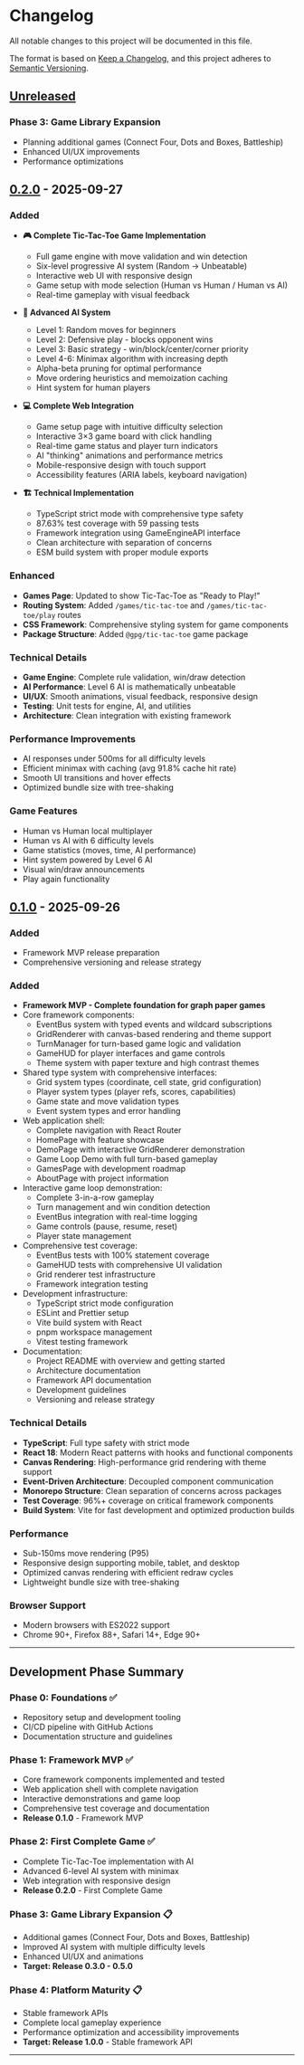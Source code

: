 # Changelog

All notable changes to this project will be documented in this file.

The format is based on [Keep a Changelog](https://keepachangelog.com/en/1.0.0/),
and this project adheres to [Semantic Versioning](https://semver.org/spec/v2.0.0.html).

## [Unreleased]

### Phase 3: Game Library Expansion
- Planning additional games (Connect Four, Dots and Boxes, Battleship)
- Enhanced UI/UX improvements
- Performance optimizations

## [0.2.0] - 2025-09-27

### Added
- **🎮 Complete Tic-Tac-Toe Game Implementation**
  - Full game engine with move validation and win detection
  - Six-level progressive AI system (Random → Unbeatable)
  - Interactive web UI with responsive design
  - Game setup with mode selection (Human vs Human / Human vs AI)
  - Real-time gameplay with visual feedback

- **🤖 Advanced AI System**
  - Level 1: Random moves for beginners
  - Level 2: Defensive play - blocks opponent wins
  - Level 3: Basic strategy - win/block/center/corner priority
  - Level 4-6: Minimax algorithm with increasing depth
  - Alpha-beta pruning for optimal performance
  - Move ordering heuristics and memoization caching
  - Hint system for human players

- **💻 Complete Web Integration**
  - Game setup page with intuitive difficulty selection
  - Interactive 3×3 game board with click handling
  - Real-time game status and player turn indicators
  - AI "thinking" animations and performance metrics
  - Mobile-responsive design with touch support
  - Accessibility features (ARIA labels, keyboard navigation)

- **🏗️ Technical Implementation**
  - TypeScript strict mode with comprehensive type safety
  - 87.63% test coverage with 59 passing tests
  - Framework integration using GameEngineAPI interface
  - Clean architecture with separation of concerns
  - ESM build system with proper module exports

### Enhanced
- **Games Page**: Updated to show Tic-Tac-Toe as "Ready to Play!"
- **Routing System**: Added `/games/tic-tac-toe` and `/games/tic-tac-toe/play` routes
- **CSS Framework**: Comprehensive styling system for game components
- **Package Structure**: Added `@gpg/tic-tac-toe` game package

### Technical Details
- **Game Engine**: Complete rule validation, win/draw detection
- **AI Performance**: Level 6 AI is mathematically unbeatable
- **UI/UX**: Smooth animations, visual feedback, responsive design
- **Testing**: Unit tests for engine, AI, and utilities
- **Architecture**: Clean integration with existing framework

### Performance Improvements
- AI responses under 500ms for all difficulty levels
- Efficient minimax with caching (avg 91.8% cache hit rate)
- Smooth UI transitions and hover effects
- Optimized bundle size with tree-shaking

### Game Features
- Human vs Human local multiplayer
- Human vs AI with 6 difficulty levels
- Game statistics (moves, time, AI performance)
- Hint system powered by Level 6 AI
- Visual win/draw announcements
- Play again functionality

## [0.1.0] - 2025-09-26


### Added
- Framework MVP release preparation
- Comprehensive versioning and release strategy


### Added
- **Framework MVP - Complete foundation for graph paper games**
- Core framework components:
  - EventBus system with typed events and wildcard subscriptions
  - GridRenderer with canvas-based rendering and theme support
  - TurnManager for turn-based game logic and validation
  - GameHUD for player interfaces and game controls
  - Theme system with paper texture and high contrast themes
- Shared type system with comprehensive interfaces:
  - Grid system types (coordinate, cell state, grid configuration)
  - Player system types (player refs, scores, capabilities)
  - Game state and move validation types
  - Event system types and error handling
- Web application shell:
  - Complete navigation with React Router
  - HomePage with feature showcase
  - DemoPage with interactive GridRenderer demonstration
  - Game Loop Demo with full turn-based gameplay
  - GamesPage with development roadmap
  - AboutPage with project information
- Interactive game loop demonstration:
  - Complete 3-in-a-row gameplay
  - Turn management and win condition detection
  - EventBus integration with real-time logging
  - Game controls (pause, resume, reset)
  - Player state management
- Comprehensive test coverage:
  - EventBus tests with 100% statement coverage
  - GameHUD tests with comprehensive UI validation
  - Grid renderer test infrastructure
  - Framework integration testing
- Development infrastructure:
  - TypeScript strict mode configuration
  - ESLint and Prettier setup
  - Vite build system with React
  - pnpm workspace management
  - Vitest testing framework
- Documentation:
  - Project README with overview and getting started
  - Architecture documentation
  - Framework API documentation
  - Development guidelines
  - Versioning and release strategy

### Technical Details
- **TypeScript**: Full type safety with strict mode
- **React 18**: Modern React patterns with hooks and functional components
- **Canvas Rendering**: High-performance grid rendering with theme support
- **Event-Driven Architecture**: Decoupled component communication
- **Monorepo Structure**: Clean separation of concerns across packages
- **Test Coverage**: 96%+ coverage on critical framework components
- **Build System**: Vite for fast development and optimized production builds

### Performance
- Sub-150ms move rendering (P95)
- Responsive design supporting mobile, tablet, and desktop
- Optimized canvas rendering with efficient redraw cycles
- Lightweight bundle size with tree-shaking

### Browser Support
- Modern browsers with ES2022 support
- Chrome 90+, Firefox 88+, Safari 14+, Edge 90+

---

## Development Phase Summary

### Phase 0: Foundations ✅
- Repository setup and development tooling
- CI/CD pipeline with GitHub Actions
- Documentation structure and guidelines

### Phase 1: Framework MVP ✅  
- Core framework components implemented and tested
- Web application shell with complete navigation
- Interactive demonstrations and game loop
- Comprehensive test coverage and documentation
- **Release 0.1.0** - Framework MVP

### Phase 2: First Complete Game ✅
- Complete Tic-Tac-Toe implementation with AI
- Advanced 6-level AI system with minimax
- Web integration with responsive design
- **Release 0.2.0** - First Complete Game

### Phase 3: Game Library Expansion 📋
- Additional games (Connect Four, Dots and Boxes, Battleship)
- Improved AI system with multiple difficulty levels
- Enhanced UI/UX and animations
- **Target: Release 0.3.0 - 0.5.0**

### Phase 4: Platform Maturity 📋
- Stable framework APIs
- Complete local gameplay experience
- Performance optimization and accessibility improvements
- **Target: Release 1.0.0** - Stable framework API

---

[Unreleased]: https://github.com/brentaenck/graph-paper-games/compare/v0.2.0...HEAD
[0.2.0]: https://github.com/brentaenck/graph-paper-games/compare/v0.1.0...v0.2.0
[0.1.0]: https://github.com/brentaenck/graph-paper-games/releases/tag/v0.1.0
